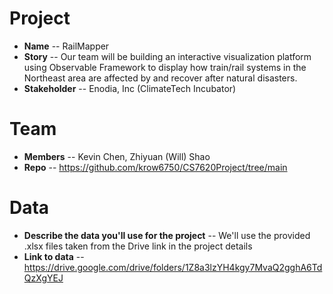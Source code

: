 # Project
- **Name** -- RailMapper
- **Story** -- Our team will be building an interactive visualization platform using Observable Framework to display how train/rail systems in the Northeast area are affected by and recover after natural disasters. 
- **Stakeholder** -- Enodia, Inc (ClimateTech Incubator)

# Team
- **Members** -- Kevin Chen, Zhiyuan (Will) Shao
- **Repo** -- https://github.com/krow6750/CS7620Project/tree/main

# Data
- **Describe the data you'll use for the project** -- We'll use the provided .xlsx files taken from the Drive link in the project details
- **Link to data** -- https://drive.google.com/drive/folders/1Z8a3lzYH4kgy7MvaQ2gghA6TdQzXgYEJ
